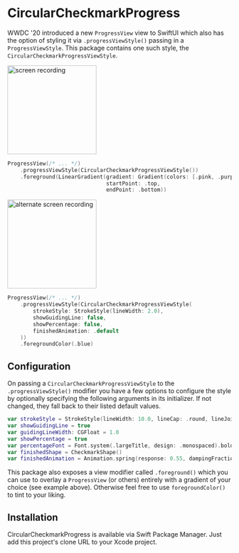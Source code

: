 # CircularCheckmarkProgress

WWDC '20 introduced a new `ProgressView` view to SwiftUI which also has the option of styling it via `.progressViewStyle()` passing in a `ProgressViewStyle`. This package contains one such style, the `CircularCheckmarkProgressViewStyle`.

<img src="https://user-images.githubusercontent.com/2625584/86522912-35b12e80-be65-11ea-9301-0b2441175c9b.gif" width="200px" alt="screen recording" />

```swift
ProgressView(/* ... */)
    .progressViewStyle(CircularCheckmarkProgressViewStyle())
    .foreground(LinearGradient(gradient: Gradient(colors: [.pink, .purple]), 
                               startPoint: .top,
                               endPoint: .bottom))
```

<img src="https://user-images.githubusercontent.com/2625584/86522812-86278c80-be63-11ea-8370-976a0311e371.gif" width="200px" alt="alternate screen recording" />

```swift
ProgressView(/* ... */)
    .progressViewStyle(CircularCheckmarkProgressViewStyle(
        strokeStyle: StrokeStyle(lineWidth: 2.0),
        showGuidingLine: false,
        showPercentage: false,
        finishedAnimation: .default
    ))
    .foregroundColor(.blue)
```

## Configuration

On passing a `CircularCheckmarkProgressViewStyle` to the `.progressViewStyle()` modifier you have a few options to configure the style by optionally specifying the following arguments in its initializer. If not changed, they fall back to their listed default values.

```swift
var strokeStyle = StrokeStyle(lineWidth: 10.0, lineCap: .round, lineJoin: .round)
var showGuidingLine = true
var guidingLineWidth: CGFloat = 1.0
var showPercentage = true
var percentageFont = Font.system(.largeTitle, design: .monospaced).bold()
var finishedShape = CheckmarkShape()
var finishedAnimation = Animation.spring(response: 0.55, dampingFraction: 0.35).speed(1.5)
```

This package also exposes a view modifier called `.foreground()` which you can use to overlay a `ProgressView` (or others) entirely with a gradient of your choice (see example above). Otherwise feel free to use `foregroundColor()` to tint to your liking. 

## Installation

CircularCheckmarkProgress is available via Swift Package Manager. Just add this project's clone URL to your Xcode project.
